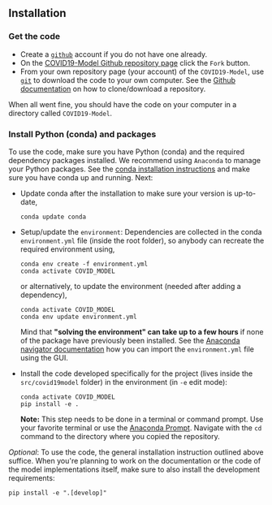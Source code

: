 ## Installation

### Get the code

- Create a [`github`](https://github.com/) account if you do not have one already.
- On the [COVID19-Model Github repository page](https://github.com/stijnvanhoey/COVID19-Model) click the `Fork` button.
- From your own repository page (your account) of the `COVID19-Model`, use [`git`](https://git-scm.com/) to download the code to your own computer. See the [Github documentation](https://help.github.com/en/github/creating-cloning-and-archiving-repositories/cloning-a-repository) on how to clone/download a repository.

When all went fine, you should have the code on your computer in a directory called `COVID19-Model`.

### Install Python (conda) and packages

To use the code, make sure you have Python (conda) and the required dependency packages installed. We recommend using `Anaconda` to manage your Python packages. See the [conda installation instructions](https://docs.anaconda.com/anaconda/install/) and make sure you have conda up and running. Next:

- Update conda after the installation to make sure your version is up-to-date,
     ```
     conda update conda
     ```

- Setup/update the `environment`: Dependencies are collected in the conda `environment.yml` file (inside the root folder), so anybody can recreate the required environment using,

     ```
     conda env create -f environment.yml
     conda activate COVID_MODEL
     ```
     or alternatively, to update the environment (needed after adding a dependency),
     ```
     conda activate COVID_MODEL
     conda env update environment.yml
     ```
     
     Mind that **"solving the environment" can take up to a few hours** if none of the package have previously been installed. See the [Anaconda navigator documentation](https://docs.anaconda.com/anaconda/navigator/tutorials/manage-environments/#importing-an-environment) how you can import the `environment.yml` file using the GUI.

- Install the code developed specifically for the project (lives inside the `src/covid19model` folder) in the environment (in `-e` edit mode):

     ```
     conda activate COVID_MODEL
     pip install -e .
     ```

     __Note:__ This step needs to be done in a terminal or command prompt. Use your favorite terminal or use the [Anaconda Prompt](https://docs.anaconda.com/anaconda/user-guide/getting-started/#open-anaconda-prompt). Navigate with the `cd` command to the directory where you copied the repository.


_Optional_: To use the code, the general installation instruction outlined above suffice. When you're planning to work on the documentation or the code of the model implementations itself, make sure to also install the development requirements:

```
pip install -e ".[develop]"
```
